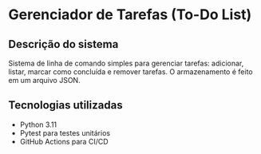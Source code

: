 # Gerenciador de Tarefas (To-Do List)

## Descrição do sistema
Sistema de linha de comando simples para gerenciar tarefas: adicionar, listar, marcar como concluída e remover tarefas. O armazenamento é feito em um arquivo JSON.

## Tecnologias utilizadas
- Python 3.11
- Pytest para testes unitários
- GitHub Actions para CI/CD
